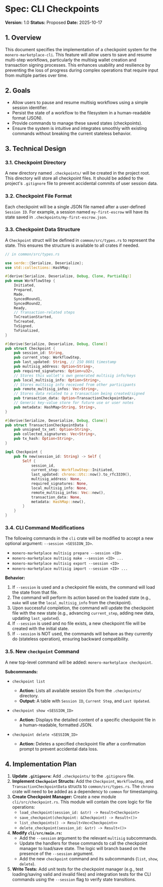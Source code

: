 # Spec: CLI Checkpoints

**Version:** 1.0
**Status:** Proposed
**Date:** 2025-10-17

## 1. Overview

This document specifies the implementation of a checkpoint system for the `monero-marketplace-cli`. This feature will allow users to save and resume multi-step workflows, particularly the multisig wallet creation and transaction signing processes. This enhances usability and resilience by preventing the loss of progress during complex operations that require input from multiple parties over time.

## 2. Goals

-   Allow users to pause and resume multisig workflows using a simple session identifier.
-   Persist the state of a workflow to the filesystem in a human-readable format (JSON).
-   Provide commands to manage these saved states (checkpoints).
-   Ensure the system is intuitive and integrates smoothly with existing commands without breaking the current stateless behavior.

## 3. Technical Design

### 3.1. Checkpoint Directory

A new directory named `.checkpoints/` will be created in the project root. This directory will store all checkpoint files. It should be added to the project's `.gitignore` file to prevent accidental commits of user session data.

### 3.2. Checkpoint File Format

Each checkpoint will be a single JSON file named after a user-defined `Session ID`. For example, a session named `my-first-escrow` will have its state saved in `.checkpoints/my-first-escrow.json`.

### 3.3. Checkpoint Data Structure

A `Checkpoint` struct will be defined in `common/src/types.rs` to represent the state. This ensures the structure is available to all crates if needed.

```rust
// in common/src/types.rs

use serde::{Serialize, Deserialize};
use std::collections::HashMap;

#[derive(Serialize, Deserialize, Debug, Clone, PartialEq)]
pub enum WorkflowStep {
    Initiated,
    Prepared,
    Made,
    SyncedRound1,
    SyncedRound2,
    Ready,
    // Transaction-related steps
    TxCreationStarted,
    TxCreated,
    TxSigned,
    TxFinalized,
}

#[derive(Serialize, Deserialize, Debug, Clone)]
pub struct Checkpoint {
    pub session_id: String,
    pub current_step: WorkflowStep,
    pub last_updated: String, // ISO 8601 timestamp
    pub multisig_address: Option<String>,
    pub required_signatures: Option<u32>,
    // Stores this wallet's own generated multisig info/keys
    pub local_multisig_info: Option<String>,
    // Stores multisig info received from other participants
    pub remote_multisig_infos: Vec<String>,
    // Stores data related to a transaction being created/signed
    pub transaction_data: Option<TransactionCheckpointData>,
    // Generic key-value store for future use or user notes
    pub metadata: HashMap<String, String>,
}

#[derive(Serialize, Deserialize, Debug, Clone)]
pub struct TransactionCheckpointData {
    pub unsigned_tx_set: Option<String>,
    pub collected_signatures: Vec<String>,
    pub tx_hash: Option<String>,
}

impl Checkpoint {
    pub fn new(session_id: String) -> Self {
        Self {
            session_id,
            current_step: WorkflowStep::Initiated,
            last_updated: chrono::Utc::now().to_rfc3339(),
            multisig_address: None,
            required_signatures: None,
            local_multisig_info: None,
            remote_multisig_infos: Vec::new(),
            transaction_data: None,
            metadata: HashMap::new(),
        }
    }
}
```

### 3.4. CLI Command Modifications

The following commands in the `cli` crate will be modified to accept a new optional argument: `--session <SESSION_ID>`.

-   `monero-marketplace multisig prepare --session <ID>`
-   `monero-marketplace multisig make --session <ID> ...`
-   `monero-marketplace multisig export --session <ID>`
-   `monero-marketplace multisig import --session <ID> ...`

**Behavior:**
1.  If `--session` is used and a checkpoint file exists, the command will load the state from that file.
2.  The command will perform its action based on the loaded state (e.g., `make` will use the `local_multisig_info` from the checkpoint).
3.  Upon successful completion, the command will update the checkpoint file with the new state (e.g., advancing `current_step`, adding new data, updating `last_updated`).
4.  If `--session` is used and no file exists, a new checkpoint file will be created with the initial state.
5.  If `--session` is NOT used, the commands will behave as they currently do (stateless operation), ensuring backward compatibility.

### 3.5. New `checkpoint` Command

A new top-level command will be added: `monero-marketplace checkpoint`.

**Subcommands:**

-   `checkpoint list`
    -   **Action:** Lists all available session IDs from the `.checkpoints/` directory.
    -   **Output:** A table with `Session ID`, `Current Step`, and `Last Updated`.

-   `checkpoint show <SESSION_ID>`
    -   **Action:** Displays the detailed content of a specific checkpoint file in a human-readable, formatted JSON.

-   `checkpoint delete <SESSION_ID>`
    -   **Action:** Deletes a specified checkpoint file after a confirmation prompt to prevent accidental data loss.

## 4. Implementation Plan

1.  **Update `.gitignore`:** Add `.checkpoints/` to the `.gitignore` file.
2.  **Implement `Checkpoint` Structs:** Add the `Checkpoint`, `WorkflowStep`, and `TransactionCheckpointData` structs to `common/src/types.rs`. The `chrono` crate will need to be added as a dependency to `common` for timestamping.
3.  **Create Checkpoint Manager:** Create a new module `cli/src/checkpoint.rs`. This module will contain the core logic for file operations:
    -   `load_checkpoint(session_id: &str) -> Result<Checkpoint>`
    -   `save_checkpoint(checkpoint: &Checkpoint) -> Result<()>`
    -   `list_checkpoints() -> Result<Vec<Checkpoint>>`
    -   `delete_checkpoint(session_id: &str) -> Result<()>`
4.  **Modify `cli/src/main.rs`:**
    -   Add the `--session` argument to the relevant `multisig` subcommands.
    -   Update the handlers for these commands to call the checkpoint manager to load/save state. The logic will branch based on the presence of the `--session` argument.
    -   Add the new `checkpoint` command and its subcommands (`list`, `show`, `delete`).
5.  **Write Tests:** Add unit tests for the checkpoint manager (e.g., test loading/saving valid and invalid files) and integration tests for the CLI commands using the `--session` flag to verify state transitions.
